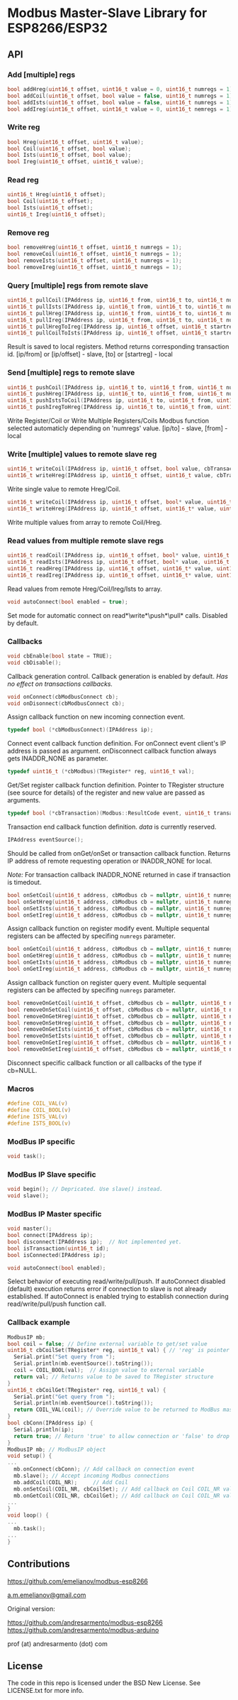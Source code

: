 # Modbus Master-Slave Library for ESP8266/ESP32

## API

### Add [multiple] regs

```c
bool addHreg(uint16_t offset, uint16_t value = 0, uint16_t numregs = 1);
bool addCoil(uint16_t offset, bool value = false, uint16_t numregs = 1);
bool addIsts(uint16_t offset, bool value = false, uint16_t numregs = 1);
bool addIreg(uint16_t offset, uint16_t value = 0, uint16_t nemregs = 1);
```

### Write reg

```c
bool Hreg(uint16_t offset, uint16_t value);
bool Coil(uint16_t offset, bool value);
bool Ists(uint16_t offset, bool value);
bool Ireg(uint16_t offset, uint16_t value);
```

### Read reg

```c
uint16_t Hreg(uint16_t offset);
bool Coil(uint16_t offset);
bool Ists(uint16_t offset);
uint16_t Ireg(uint16_t offset);
```

### Remove reg

```c
bool removeHreg(uint16_t offset, uint16_t numregs = 1);
bool removeCoil(uint16_t offset, uint16_t numregs = 1);
bool removeIsts(uint16_t offset, uint16_t numregs = 1);
bool removeIreg(uint16_t offset, uint16_t numregs = 1);
```

### Query [multiple] regs from remote slave

```c
uint16_t pullCoil(IPAddress ip, uint16_t from, uint16_t to, uint16_t numregs = 1, cbTransaction cb = nullptr, uint8_t uint = MODBUSIP_UNIT);
uint16_t pullIsts(IPAddress ip, uint16_t from, uint16_t to, uint16_t numregs = 1, cbTransaction cb = nullptr, uint8_t uint = MODBUSIP_UNIT);
uint16_t pullHreg(IPAddress ip, uint16_t from, uint16_t to, uint16_t numregs = 1, cbTransaction cb = nullptr, uint8_t uint = MODBUSIP_UNIT);
uint16_t pullIreg(IPAddress ip, uint16_t from, uint16_t to, uint16_t numregs = 1, cbTransaction cb = nullptr, uint8_t uint = MODBUSIP_UNIT);
uint16_t pullHregToIreg(IPAddress ip, uint16_t offset, uint16_t startreg, uint16_t numregs = 1, cbTransaction cb = nullptr, uint8_t uint = MODBUSIP_UNIT);
uint16_t pullCoilToIsts(IPAddress ip, uint16_t offset, uint16_t startreg, uint16_t numregs = 1, cbTransaction cb = nullptr, uint8_t uint = MODBUSIP_UNIT);
```

Result is saved to local registers. Method returns corresponding transaction id. [ip/from] or [ip/offset] - slave, [to] or [startreg] - local

### Send [multiple] regs to remote slave

```c
uint16_t pushCoil(IPAddress ip, uint16_t to, uint16_t from, uint16_t numregs = 1, cbTransaction cb = nullptr, uint8_t uint = MODBUSIP_UNIT);
uint16_t pushHreg(IPAddress ip, uint16_t to, uint16_t from, uint16_t numregs = 1, cbTransaction cb = nullptr, uint8_t uint = MODBUSIP_UNIT);
uint16_t pushIstsToCoil(IPAddress ip, uint16_t to, uint16_t from, uint16_t numregs = 1, cbTransaction cb = nullptr, uint8_t uint = MODBUSIP_UNIT);
uint16_t pushIregToHreg(IPAddress ip, uint16_t to, uint16_t from, uint16_t numregs = 1, cbTransaction cb = nullptr, uint8_t uint = MODBUSIP_UNIT);
```

Write Register/Coil or Write Multiple Registers/Coils Modbus function selected automaticly depending on 'numregs' value. [ip/to] - slave, [from] - local

### Write [multiple] values to remote slave reg

```c
uint16_t writeCoil(IPAddress ip, uint16_t offset, bool value, cbTransaction cb = nullptr, uint8_t uint = MODBUSIP_UNIT);
uint16_t writeHreg(IPAddress ip, uint16_t offset, uint16_t value, cbTransaction cb = nullptr, uint8_t uint = MODBUSIP_UNIT);
```

Write single value to remote Hreg/Coil.

```c
uint16_t writeCoil(IPAddress ip, uint16_t offset, bool* value, uint16_t numregs = 1, cbTransaction cb = nullptr, uint8_t uint = MODBUSIP_UNIT);
uint16_t writeHreg(IPAddress ip, uint16_t offset, uint16_t* value, uint16_t numregs = 1, cbTransaction cb = nullptr, uint8_t uint = MODBUSIP_UNIT);
```

Write multiple values from array to remote Coil/Hreg.

### Read values from multiple remote slave regs

```c
uint16_t readCoil(IPAddress ip, uint16_t offset, bool* value, uint16_t numregs = 1, cbTransaction cb = nullptr, uint8_t uint = MODBUSIP_UNIT);
uint16_t readIsts(IPAddress ip, uint16_t offset, bool* value, uint16_t numregs = 1, cbTransaction cb = nullptr, uint8_t uint = MODBUSIP_UNIT);
uint16_t readHreg(IPAddress ip, uint16_t offset, uint16_t* value, uint16_t numregs = 1, cbTransaction cb = nullptr, uint8_t uint = MODBUSIP_UNIT);
uint16_t readIreg(IPAddress ip, uint16_t offset, uint16_t* value, uint16_t numregs = 1, cbTransaction cb = nullptr, uint8_t uint = MODBUSIP_UNIT);
```

Read values from remote Hreg/Coil/Ireg/Ists to array.

```c
void autoConnect(bool enabled = true);
```

Set mode for automatic connect on read*\write*\push*\pull* calls. Disabled by default.

### Callbacks

```c
void cbEnable(bool state = TRUE);
void cbDisable();
```

Callback generation control. Callback generation is enabled by default. *Has no effect on transactions callbacks.*

```c
void onConnect(cbModbusConnect cb);
void onDisonnect(cbModbusConnect cb);
```

Assign callback function on new incoming connection event.

```c
typedef bool (*cbModbusConnect)(IPAddress ip);
```

Connect event callback function definition. For onConnect event client's IP address is passed as argument. onDisconnect callback function always gets INADDR_NONE as parameter.

```c
typedef uint16_t (*cbModbus)(TRegister* reg, uint16_t val);
```

Get/Set register callback function definition. Pointer to TRegister structure (see source for details) of the register and new value are passed as arguments.

```c
typedef bool (*cbTransaction)(Modbus::ResultCode event, uint16_t transactionId, void* data);
```

Transaction end callback function definition. *data* is currently reserved.

```c
IPAddress eventSource();
```

Should be called from onGet/onSet or transaction callback function. Returns IP address of remote requesting operation or INADDR_NONE for local.

*Note:* For transaction callback INADDR_NONE returned in case if transaction is timedout.

```c
bool onSetCoil(uint16_t address, cbModbus cb = nullptr, uint16_t numregs = 1);
bool onSetHreg(uint16_t address, cbModbus cb = nullptr, uint16_t numregs = 1);
bool onSetIsts(uint16_t address, cbModbus cb = nullptr, uint16_t numregs = 1);
bool onSetIreg(uint16_t address, cbModbus cb = nullptr, uint16_t numregs = 1);
```

Assign callback function on register modify event. Multiple sequental registers can be affected by specifing `numregs` parameter.


```c
bool onGetCoil(uint16_t address, cbModbus cb = nullptr, uint16_t numregs = 1);
bool onGetHreg(uint16_t address, cbModbus cb = nullptr, uint16_t numregs = 1);
bool onGetIsts(uint16_t address, cbModbus cb = nullptr, uint16_t numregs = 1);
bool onGetIreg(uint16_t address, cbModbus cb = nullptr, uint16_t numregs = 1);
```

Assign callback function on register query event. Multiple sequental registers can be affected by specifing `numregs` parameter.

```c
bool removeOnGetCoil(uint16_t offset, cbModbus cb = nullptr, uint16_t numregs = 1);
bool removeOnSetCoil(uint16_t offset, cbModbus cb = nullptr, uint16_t numregs = 1);
bool removeOnGetHreg(uint16_t offset, cbModbus cb = nullptr, uint16_t numregs = 1);
bool removeOnSetHreg(uint16_t offset, cbModbus cb = nullptr, uint16_t numregs = 1);
bool removeOnGetIsts(uint16_t offset, cbModbus cb = nullptr, uint16_t numregs = 1);
bool removeOnSetIsts(uint16_t offset, cbModbus cb = nullptr, uint16_t numregs = 1);
bool removeOnGetIreg(uint16_t offset, cbModbus cb = nullptr, uint16_t numregs = 1);
bool removeOnSetIreg(uint16_t offset, cbModbus cb = nullptr, uint16_t numregs = 1);
```

Disconnect specific callback function or all callbacks of the type if cb=NULL.

### Macros

```c
#define COIL_VAL(v)
#define COIL_BOOL(v)
#define ISTS_VAL(v)
#define ISTS_BOOL(v)
```

### ModBus IP specific

```c
void task();
```

### ModBus IP Slave specific

```c
void begin(); // Depricated. Use slave() instead.
void slave();
```

### ModBus IP Master specific

```c
void master();
bool connect(IPAddress ip);
bool disconnect(IPAddress ip);  // Not implemented yet.
bool isTransaction(uint16_t id);
bool isConnected(IPAddress ip);
```

```c
void autoConnect(bool enabled);
```

Select behavior of executing read/write/pull/push. If autoConnect disabled (default) execution returns error if connection to slave is not already established. If autoConnect is enabled trying to establish connection during read/write/pull/push function call.

### Callback example

```c
ModbusIP mb;
bool coil = false; // Define external variable to get/set value
uint16_t cbCoilSet(TRegister* reg, uint16_t val) { // 'reg' is pointer to reg structure to modify, 'val' is new register value
  Serial.print("Set query from ");
  Serial.println(mb.eventSource().toString());
  coil = COIL_BOOL(val);  // Assign value to external variable
  return val; // Returns value to be saved to TRegister structure
}
uint16_t cbCoilGet(TRegister* reg, uint16_t val) {
  Serial.print("Get query from ");
  Serial.println(mb.eventSource().toString());
  return COIL_VAL(coil); // Override value to be returned to ModBus master as reply for current request
}
bool cbConn(IPAddress ip) {
  Serial.println(ip);
  return true; // Return 'true' to allow connection or 'false' to drop connection
}
ModbusIP mb; // ModbusIP object
void setup() {
...
  mb.onConnect(cbConn); // Add callback on connection event
  mb.slave(); // Accept incoming Modbus connections
  mb.addCoil(COIL_NR);     // Add Coil
  mb.onSetCoil(COIL_NR, cbCoilSet); // Add callback on Coil COIL_NR value set
  mb.onGetCoil(COIL_NR, cbCoilGet); // Add callback on Coil COIL_NR value get
...
}
void loop() {
...
  mb.task();
...
}
```

## Contributions

https://github.com/emelianov/modbus-esp8266

a.m.emelianov@gmail.com

Original version:

https://github.com/andresarmento/modbus-esp8266
https://github.com/andresarmento/modbus-arduino

prof (at) andresarmento (dot) com

## License

The code in this repo is licensed under the BSD New License. See LICENSE.txt for more info.
